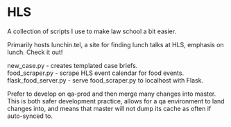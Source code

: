 # HLS
A collection of scripts I use to make law school a bit easier.

Primarily hosts lunchin.tel, a site for finding lunch talks at HLS, emphasis on lunch. Check it out!

new_case.py - creates templated case briefs.  
food_scraper.py - scrape HLS event calendar for food events.  
flask_food_server.py - serve food_scraper.py to localhost with Flask.

Prefer to develop on qa-prod and then merge many changes into master. This is both safer development practice, allows for a qa environment to land changes into, and means that master will not dump its cache as often if auto-synced to.
